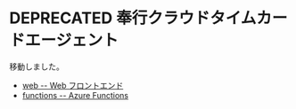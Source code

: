 # DEPRECATED 奉行クラウドタイムカードエージェント

移動しました。

- [web -- Web フロントエンド](https://github.com/sengokyu/bugyo-cloud-agent-frontend-angular)
- [functions -- Azure Functions](https://github.com/sengokyu/bugyo-cloud-agent-serverside-azure)

